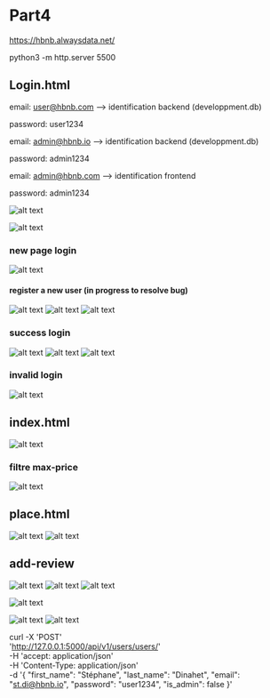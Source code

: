 # Part4
https://hbnb.alwaysdata.net/

python3 -m http.server 5500

## Login.html
email: user@hbnb.com   --> identification backend (developpment.db)

password: user1234


email: admin@hbnb.io   --> identification backend (developpment.db)

password: admin1234


email: admin@hbnb.com   --> identification frontend

password: admin1234

![alt text](frontend/images/image-11.png)

![alt text](frontend/images/image-4.png)

### new page login
![alt text](frontend/images/image-12.png)

#### register a new user (in progress to resolve bug)
![alt text](frontend/images/image-13.png)
![alt text](frontend/images/image-14.png)
![alt text](frontend/images/image-15.png)

### success login
![alt text](frontend/images/image-7.png)
![alt text](frontend/images/image-16.png)
![alt text](frontend/images/image-17.png)

### invalid login
![alt text](frontend/images/image-8.png)

## index.html
![alt text](frontend/images/image-3.png)

### filtre max-price
![alt text](frontend/images/image-9.png)


## place.html
![alt text](frontend/images/image-5.png)
![alt text](frontend/images/image-6.png)


## add-review
![alt text](frontend/images/image-2.png)
![alt text](frontend/images/image.png)
![alt text](frontend/images/image-1.png)


![alt text](frontend/images/image-10.png)


![alt text](frontend/images/image-18.png)
![alt text](frontend/images/image-19.png)

curl -X 'POST' \
  'http://127.0.0.1:5000/api/v1/users/users/' \
  -H 'accept: application/json' \
  -H 'Content-Type: application/json' \
  -d '{
  "first_name": "Stéphane",
  "last_name": "Dinahet",
  "email": "st.di@hbnb.io",
  "password": "user1234",
  "is_admin": false
}'
